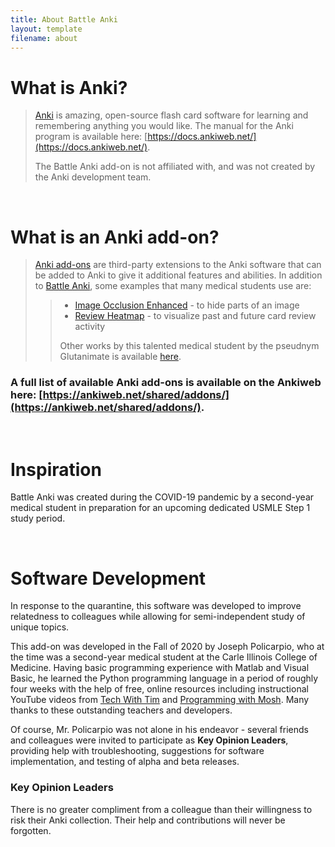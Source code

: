 ```yaml
---
title: About Battle Anki
layout: template
filename: about
---
```


# What is Anki?

>[Anki](https://apps.ankiweb.net/) is amazing, open-source flash card software for learning and remembering anything you
>would like. The manual for the Anki program is available here: [https://docs.ankiweb.net/](https://docs.ankiweb.net/).
>
>The Battle Anki add-on is not affiliated with, and was not created by the Anki development team.

<br>

# What is an Anki add-on?

>[Anki add-ons](https://docs.ankiweb.net/addons.html?highlight=add#add-ons) are third-party extensions to the Anki software
>that can be added to Anki to give it additional features and abilities. In addition to
>[Battle Anki](https://ankiweb.net/shared/info/613520216), some examples that many medical students use are:
>>- [Image Occlusion Enhanced](https://ankiweb.net/shared/info/1111933094) - to hide parts of an image
>>- [Review Heatmap](https://ankiweb.net/shared/info/1771074083) - to visualize past and future card review activity
>>
>> Other works by this talented medical student by the pseudnym Glutanimate is available
>> [here](https://glutanimate.com/projects/#anki-addons).
>
### A full list of available Anki add-ons is available on the Ankiweb here: [https://ankiweb.net/shared/addons/](https://ankiweb.net/shared/addons/).

<br>

# Inspiration

 Battle Anki was created during the COVID-19 pandemic by a second-year medical student in preparation for an upcoming
 dedicated USMLE Step 1 study period. 

<br>

# Software Development
 
 In response to the quarantine, this software was developed to improve relatedness to colleagues while allowing for
 semi-independent study of unique topics.
 
 This add-on was developed in the Fall of 2020 by Joseph Policarpio, who at the time was a second-year medical student
 at the Carle Illinois College of Medicine. Having basic programming experience with Matlab and Visual Basic, he 
 learned the Python programming language in a period of roughly four weeks with the help of free, online resources 
 including instructional YouTube videos from [Tech With Tim](https://www.youtube.com/c/TechWithTim) and [Programming
 with Mosh](https://www.youtube.com/c/programmingwithmosh). Many thanks to these outstanding teachers and developers.
 
 Of course, Mr. Policarpio was not alone in his endeavor - several friends and colleagues were invited to participate
 as **Key Opinion Leaders**, providing help with troubleshooting, suggestions for software implementation, and testing
 of alpha and beta releases.
 
 ### Key Opinion Leaders
 
 There is no greater compliment from a colleague than their willingness to risk their Anki collection. Their help and
 contributions will never be forgotten.
 
 
 

